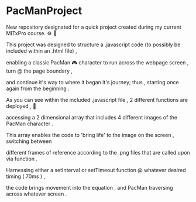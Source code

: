 # PacManProject

New repository designated for a quick project created during my current MITxPro course.  ⚙️  🔧

This project was designed to structure a .javascript code (to possibly be included within an .html file) ,

enabling a classic PacMan 🎮 character to run across the webpage screen , turn @ the page boundary ,

and continue it's way to where it began it's journey; thus , starting once again from the beginning .

As you can see within the included .javascript file , 2 different functions are deployed , 👾

accessing a 2 dimensional array that includes 4 different images of the PacMan character .

This array enables the code to 'bring life' to the image on the screen , switching between

different frames of reference according to the .png files that are called upon via function .

Harnessing either a setInterval or setTimeout function @ whatever desired timing ( 70ms ) ,

the code brings movement into the equation , and PacMan traversing across whatever screen .
